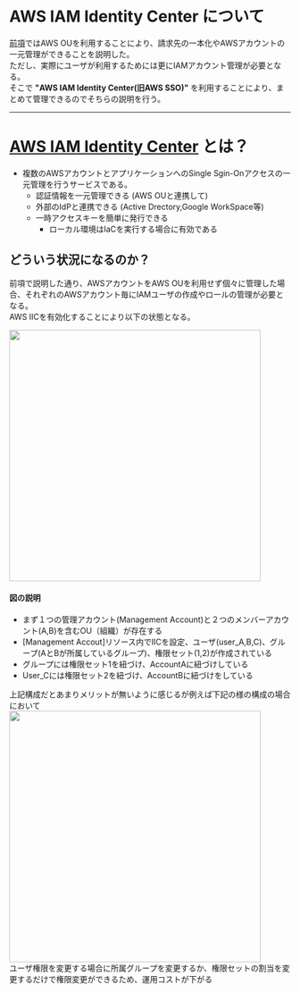 # AWS IAM Identity Center について
[前項](https://github.com/YoichiSoma/sites/blob/main/docs/aws/study/account_ou.md)ではAWS OUを利用することにより、請求先の一本化やAWSアカウントの一元管理ができることを説明した。   
ただし、実際にユーザが利用するためには更にIAMアカウント管理が必要となる。  
そこで **"AWS IAM Identity Center(旧AWS SSO)"** を利用することにより、まとめて管理できるのでそちらの説明を行う。

---

# [AWS IAM Identity Center](https://docs.aws.amazon.com/ja_jp/singlesignon/latest/userguide/what-is.html) とは？
- 複数のAWSアカウントとアプリケーションへのSingle Sgin-Onアクセスの一元管理を行うサービスである。
  - 認証情報を一元管理できる (AWS OUと連携して)
  - 外部のIdPと連携できる (Active Drectory,Google WorkSpace等)
  - 一時アクセスキーを簡単に発行できる
     - ローカル環境はIaCを実行する場合に有効である

## どういう状況になるのか？
前項で説明した通り、AWSアカウントをAWS OUを利用せず個々に管理した場合、それぞれのAWSアカウント毎にIAMユーザの作成やロールの管理が必要となる。   
AWS IICを有効化することにより以下の状態となる。

<img src="https://github.com/YoichiSoma/sites/assets/125415634/b148e99a-ce90-4bbe-a203-ab41257032ab" width="450">

#### 図の説明
- まず１つの管理アカウント(Management Account)と２つのメンバーアカウント(A,B)を含むOU（組織）が存在する
- [Management Accout]リソース内でIICを設定、ユーザ(user_A,B,C)、グループ(AとBが所属しているグループ)、権限セット(1,2)が作成されている
- グループには権限セット1を紐づけ、AccountAに紐づけしている
- User_Cには権限セット2を紐づけ、AccountBに紐づけをしている

上記構成だとあまりメリットが無いように感じるが例えば下記の様の構成の場合において   
<img src="https://github.com/YoichiSoma/sites/assets/125415634/7597257e-2af0-4795-81f7-ee21948a724b" width="450">   
ユーザ権限を変更する場合に所属グループを変更するか、権限セットの割当を変更するだけで権限変更ができるため、運用コストが下がる


